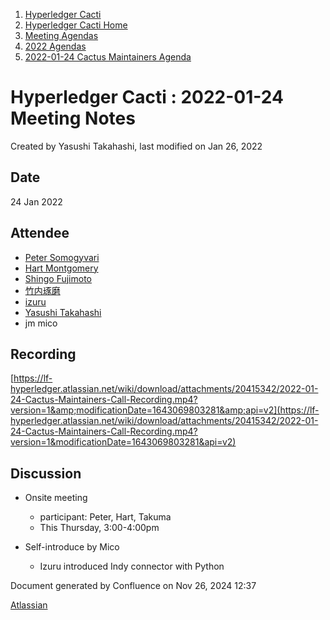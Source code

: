 1. [Hyperledger Cacti](index.html)
2. [Hyperledger Cacti Home](Hyperledger-Cacti-Home_20414469.html)
3. [Meeting Agendas](Meeting-Agendas_20414488.html)
4. [2022 Agendas](2022-Agendas_20415317.html)
5. [2022-01-24 Cactus Maintainers Agenda](2022-01-24-Cactus-Maintainers-Agenda_20415342.html)

# Hyperledger Cacti : 2022-01-24 Meeting Notes

Created by Yasushi Takahashi, last modified on Jan 26, 2022

## Date

24 Jan 2022

## Attendee

- [Peter Somogyvari](https://lf-hyperledger.atlassian.net/wiki/people/557058:cae262a4-be99-4f5e-a36e-bf20a5c795f2?ref=confluence)
- [Hart Montgomery](https://lf-hyperledger.atlassian.net/wiki/people/712020:86f447c0-86dc-43b3-ac03-6a31923bbb84?ref=confluence)
- [Shingo Fujimoto](https://lf-hyperledger.atlassian.net/wiki/people/712020:14e583f1-56ad-4e76-a373-78870fbd000f?ref=confluence)
- [竹内琢磨](https://lf-hyperledger.atlassian.net/wiki/people/70121:99daf5c8-226c-43d4-9f24-0a46a0546192?ref=confluence)
- [izuru](https://lf-hyperledger.atlassian.net/wiki/people/625569d1eee0a9006ab7e9d8?ref=confluence)
- [Yasushi Takahashi](https://lf-hyperledger.atlassian.net/wiki/people/712020:f5c6f8a6-cbbb-4289-b94b-75a61d6ae0b4?ref=confluence)
- jm mico

## Recording

[https://lf-hyperledger.atlassian.net/wiki/download/attachments/20415342/2022-01-24-Cactus-Maintainers-Call-Recording.mp4?version=1&amp;modificationDate=1643069803281&amp;api=v2](https://lf-hyperledger.atlassian.net/wiki/download/attachments/20415342/2022-01-24-Cactus-Maintainers-Call-Recording.mp4?version=1&modificationDate=1643069803281&api=v2)

## Discussion

- Onsite meeting
  
  - participant: Peter, Hart, Takuma
  - This Thursday, 3:00-4:00pm
- Self-introduce by Mico
  
  - Izuru introduced Indy connector with Python

Document generated by Confluence on Nov 26, 2024 12:37

[Atlassian](http://www.atlassian.com/)
